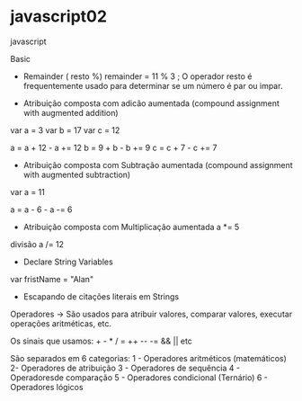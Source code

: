 # javascript02
 javascript 

 Basic

 - Remainder ( resto %)
 remainder = 11 % 3 ; 
 O operador resto é frequentemente usado para determinar se um número é par ou impar.

 - Atribuição composta com adicão aumentada
 (compound assignment with augmented addition)

 var a = 3
 var b = 17
 var c = 12

 a = a + 12  - a += 12
 b = 9 + b   - b += 9
 c = c + 7   - c += 7

 - Atribuição composta com Subtração aumentada
 (compound assignment with augmented subtraction)

var a = 11

a = a - 6   -  a -= 6

- Atribuição composta com Multiplicação aumentada
a *= 5

divisão
a /= 12

- Declare String Variables

var fristName = "Alan"

- Escapando de citações literais em Strings

Operadores
-> São usados para atribuir valores, comparar valores, executar operações aritméticas, etc.

Os sinais que usamos: + - * / = ++ -- -= && || etc

São separados em 6 categorias: 
1 - Operadores aritméticos (matemáticos)
2- Operadores de atribuição
3 - Operadores de sequência
4 - Operadoresde comparação 
5 - Operadores condicional (Ternário)
6 - Operadores lógicos  